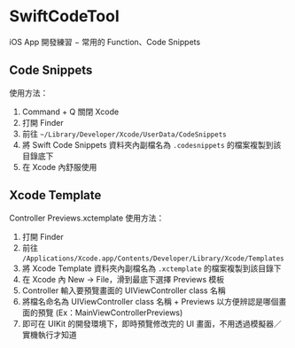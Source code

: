 # SwiftCodeTool

iOS App 開發練習 − 常用的 Function、Code Snippets

## Code Snippets

使用方法：

1. Command + Q 關閉 Xcode
2. 打開 Finder
3. 前往 ```~/Library/Developer/Xcode/UserData/CodeSnippets```
4. 將 Swift Code Snippets 資料夾內副檔名為 ```.codesnippets``` 的檔案複製到該目錄底下
5. 在 Xcode 內舒服使用

## Xcode Template

Controller Previews.xctemplate 使用方法：

1. 打開 Finder
2. 前往 ```/Applications/Xcode.app/Contents/Developer/Library/Xcode/Templates```
3. 將 Xcode Template 資料夾內副檔名為 ```.xctemplate``` 的檔案複製到該目錄下
4. 在 Xcode 內 New -> File，滑到最底下選擇 Previews 模板
5. Controller 輸入要預覽畫面的 UIViewController class 名稱
6. 將檔名命名為 UIViewController class 名稱 + Previews 以方便辨認是哪個畫面的預覽 (Ex：MainViewControllerPreviews)
7. 即可在 UIKit 的開發環境下，即時預覽修改完的 UI 畫面，不用透過模擬器／實機執行才知道
